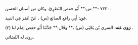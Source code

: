 ٧٣٢٠ -** س:** أَبُو حفص البَصْرِيّ، وكان من أسنان الحسن.

**عن:** أَبِي رافع الصائغ (س) ، عَنْ عُمَر فِي النبيذ.

**رَوَى عَنه:** السري بْن يَحْيَى (س) ،** وَقَال:** حَدَّثَنَا أَبُو حفص إمام لنا (٢) .

روى له النَّسَائي.